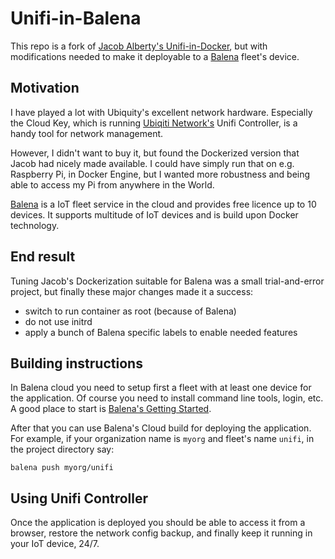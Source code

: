 # Unifi-in-Balena

This repo is a fork of [Jacob Alberty's Unifi-in-Docker](https://github.com/jacobalberty/unifi-docker), but with modifications needed to make it deployable to a [Balena](https://www.balena.io) fleet's device.

## Motivation

I have played a lot with Ubiquity's excellent network hardware. Especially the Cloud Key, which
is running [Ubiqiti Network's](https://www.ubnt.com/) Unifi Controller, is a handy tool for
network management.

However, I didn't want to buy it, but found the Dockerized version that Jacob had nicely made
available. I could have simply run that on e.g. Raspberry Pi, in Docker Engine, but I wanted
more robustness and being able to access my Pi from anywhere in the World.

[Balena](https://www.balena.io) is a IoT fleet service in the cloud and provides free licence
up to 10 devices. It supports multitude of IoT devices and is build upon Docker technology.

## End result

Tuning Jacob's Dockerization suitable for Balena was a small trial-and-error project, but finally
these major changes made it a success:

- switch to run container as root (because of Balena)
- do not use initrd
- apply a bunch of Balena specific labels to enable needed features

## Building instructions

In Balena cloud you need to setup first a fleet with at least one
device for the application. Of course you need to install command line tools,
login, etc. A good place to start is [Balena's Getting Started](https://www.balena.io/docs/learn/getting-started/).


After that you can use Balena's Cloud build
for deploying the application. For example, if your organization
name is `myorg` and fleet's name `unifi`, in the project directory say:

```
balena push myorg/unifi
```

## Using Unifi Controller

Once the application is deployed you should be able to access it from
a browser, restore the network config backup, and finally keep it running
in your IoT device, 24/7.